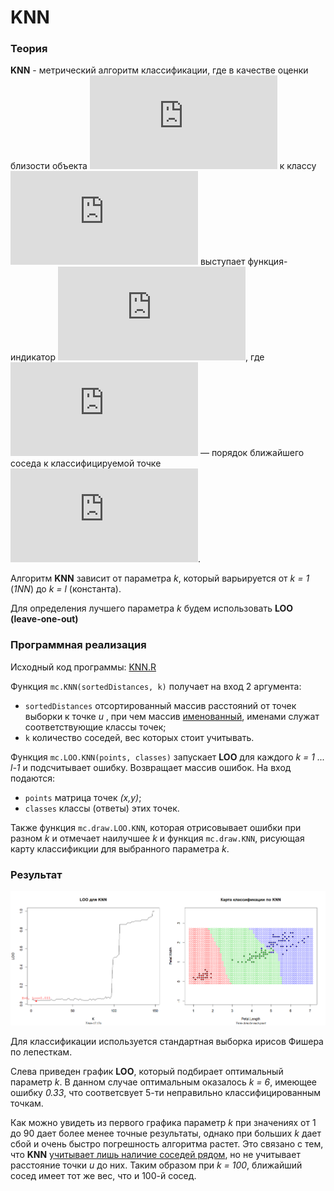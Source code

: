 # KNN

### Теория

**KNN** - метрический алгоритм классификации, где в качестве оценки
близости объекта
![u](http://latex.codecogs.com/svg.latex?%5Clarge%20u)
к классу
![y](http://latex.codecogs.com/svg.latex?%5Clarge%20y)
выступает функция-индикатор
![w(i,u) = [i <= k]](http://latex.codecogs.com/svg.latex?%5Clarge%20w_y%28i%2Cu%29%3D%5Bi%20%5Cleq%20k%5D),
где
![i](http://latex.codecogs.com/svg.latex?%5Clarge%20i)
— порядок ближайшего соседа к классифицируемой точке
![u](http://latex.codecogs.com/svg.latex?%5Clarge%20u).

Алгоритм **KNN** зависит от параметра _k_, который варьируется от
_k = 1_ (_1NN_) до _k = l_ (константа).

Для определения лучшего параметра _k_ будем использовать **LOO (leave-one-out)**

### Программная реализация

Исходный код программы: [KNN.R](../KNN.R)

Функция `mc.KNN(sortedDistances, k)` получает на вход 2 аргумента:
- `sortedDistances` отсортированный массив расстояний от точек выборки к
точке _u_ , при чем массив <u>именованный</u>, именами служат
соответствующие классы точек;
- `k` количество соседей, вес которых стоит учитывать.

Функция `mc.LOO.KNN(points, classes)` запускает **LOO** для каждого
_k = 1 ... l-1_ и подсчитывает ошибку. Возвращает массив ошибок. На вход
подаются:
- `points` матрица точек _(x,y)_;
- `classes` классы (ответы) этих точек.

Также функция `mc.draw.LOO.KNN`, которая отрисовывает ошибки при разном _k_
и отмечает наилучшее _k_ и функция `mc.draw.KNN`,
рисующая карту классификции для выбранного параметра _k_.

### Результат

![Результат](pict/KNN.png)

Для классификации используется стандартная выборка ирисов Фишера по лепесткам.

Слева приведен график **LOO**, который подбирает оптимальный параметр _k_.
В данном случае оптимальным оказалось _k = 6_, имеющее ошибку _0.33_, что
соответсвует 5-ти неправильно классифицированным точкам.

Как можно увидеть из первого графика параметр _k_ при значениях от 1 до 90
дает более менее точные результаты, однако при больших _k_ дает сбой и очень
быстро погрешность алгоритма растет. Это связано с тем, что **KNN**
<u>учитывает лишь наличие соседей рядом</u>, но не учитывает расстояние
точки _u_ до них. Таким образом при _k = 100_, ближайший сосед имеет тот же
вес, что и 100-й сосед.


